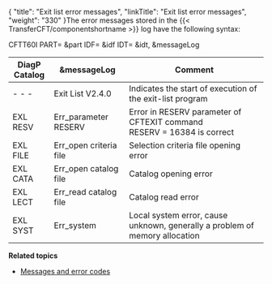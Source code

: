 {
    "title": "Exit  list error messages",
    "linkTitle": "Exit list error messages",
    "weight": "330"
}The error messages stored in the {{< TransferCFT/componentshortname  >}} log
have the following syntax:

CFTT60I PART= &part IDF=
&idf IDT= &idt, &messageLog


| DiagP<br /> Catalog  | &amp;messageLog  | Comment  |
| --- | --- | --- |
| - - -  | Exit List V2.4.0  | Indicates the start of execution of the exit-list program  |
| EXL RESV  | Err_parameter RESERV  | Error in RESERV parameter of CFTEXIT command<br/> RESERV = 16384 is correct  |
| EXL FILE  | Err_open criteria file  | Selection criteria file opening error  |
| EXL CATA  | Err_open catalog file  | Catalog opening error  |
| EXL LECT  | Err_read catalog file  | Catalog read error  |
| EXL SYST  | Err_system  | Local system error, cause unknown, generally a problem of memory allocation  |


**Related topics**

- [Messages
    and error codes](../../../../troubleshoot_intro/messages_and_error_codes_start_here)
